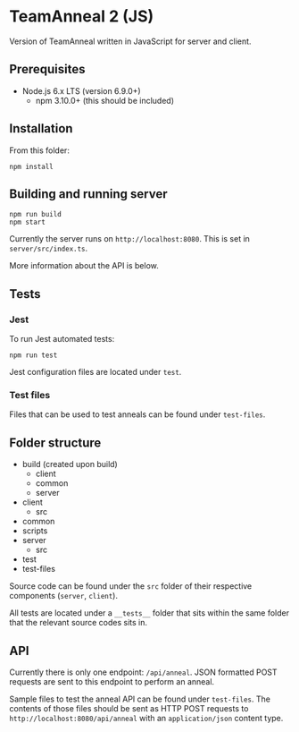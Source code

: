 # TeamAnneal 2 (JS)

Version of TeamAnneal written in JavaScript for server and client.


## Prerequisites
* Node.js 6.x LTS (version 6.9.0+)
  * npm 3.10.0+ (this should be included)


## Installation
From this folder:
```
npm install
```


## Building and running server
```
npm run build
npm start
```
Currently the server runs on `http://localhost:8080`. This is set in `server/src/index.ts`.

More information about the API is below.


## Tests
### Jest
To run Jest automated tests:
```
npm run test
```
Jest configuration files are located under `test`.
### Test files
Files that can be used to test anneals can be found under `test-files`.


## Folder structure

* build (created upon build)
  * client
  * common
  * server
* client
  * src
* common
* scripts
* server
  * src
* test
* test-files

Source code can be found under the `src` folder of their respective components
(`server`, `client`).

All tests are located under a `__tests__` folder that sits within the same
folder that the relevant source codes sits in.


## API
Currently there is only one endpoint: `/api/anneal`.
JSON formatted POST requests are sent to this endpoint to perform an anneal.

Sample files to test the anneal API can be found under `test-files`.
The contents of those files should be sent as HTTP POST requests to 
`http://localhost:8080/api/anneal` with an `application/json` content type.

